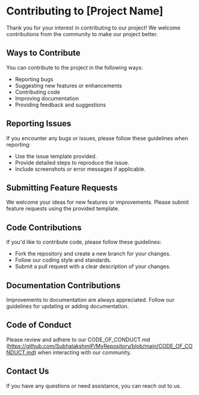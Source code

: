 # Contributing to [Project Name]

Thank you for your interest in contributing to our project! We welcome contributions from the community to make our project better.

## Ways to Contribute

You can contribute to the project in the following ways:

- Reporting bugs
- Suggesting new features or enhancements
- Contributing code
- Improving documentation
- Providing feedback and suggestions

## Reporting Issues

If you encounter any bugs or issues, please follow these guidelines when reporting:

- Use the issue template provided.
- Provide detailed steps to reproduce the issue.
- Include screenshots or error messages if applicable.

## Submitting Feature Requests

We welcome your ideas for new features or improvements. Please submit feature requests using the provided template.

## Code Contributions

If you'd like to contribute code, please follow these guidelines:

- Fork the repository and create a new branch for your changes.
- Follow our coding style and standards.
- Submit a pull request with a clear description of your changes.

## Documentation Contributions

Improvements to documentation are always appreciated. Follow our guidelines for updating or adding documentation.

## Code of Conduct

Please review and adhere to our CODE_OF_CONDUCT.md (https://github.com/SubhalakshmiP/MyRepository/blob/main/CODE_OF_CONDUCT.md) when interacting with our community.

## Contact Us

If you have any questions or need assistance, you can reach out to us.
